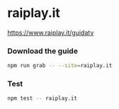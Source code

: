 # raiplay.it

https://www.raiplay.it/guidatv

### Download the guide

```sh
npm run grab -- --site=raiplay.it
```

### Test

```sh
npm test -- raiplay.it
```
